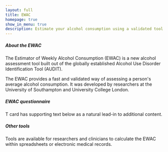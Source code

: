 ```yaml
---
layout: full
title: EWAC
homepage: true
show_in_menu: true
description: Estimate your alcohol consumption using a validated tool
---
```



<div class="card-deck">
  <div class="card">
    <div class="card-body">
      <h5 class="card-title">About the EWAC</h5>
      <p class="card-text">The Estimator of Weekly Alcohol Consumption (EWAC) is a 
          new alcohol assessment tool built out of the globally established Alcohol
          Use Disorder Identification Tool (AUDIT).</p>
      <p class="card-text">The EWAC provides a fast and validated way of assessing
          a person's average alcohol consumption. It was developed by researchers
          at the University of Southampton and University College London.</p>
    </div>
  </div>
  <div class="card">
    <div class="card-body">
      <h5 class="card-title">EWAC questionnaire</h5>
      <p class="card-text">T card has supporting text below as a natural lead-in to additional content.</p>
    </div>
  </div>
  <div class="card">
    <div class="card-body">
      <h5 class="card-title">Other tools</h5>
      <p class="card-text">Tools are available for researchers and clinicians to calculate
         the EWAC within spreadsheets or electronic medical records.</p>
    </div>
  </div>
</div>


